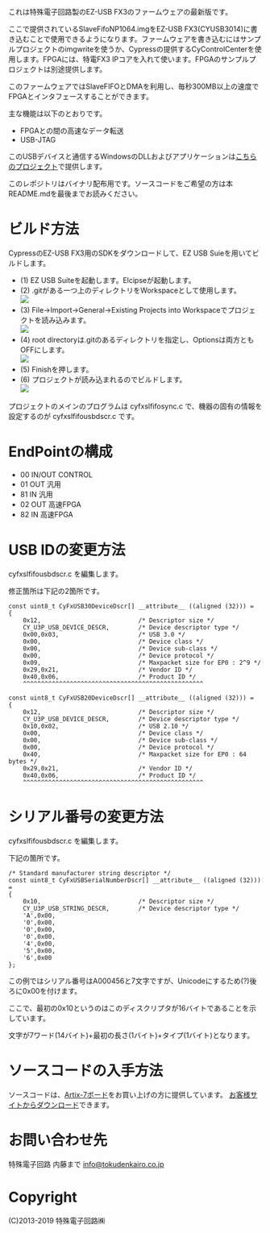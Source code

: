 これは特殊電子回路製のEZ-USB FX3のファームウェアの最新版です。

ここで提供されているSlaveFifoNP1064.imgをEZ-USB FX3(CYUSB3014)に書き込むことで使用できるようになります。ファームウェアを書き込むにはサンプルプロジェクトのimgwriteを使うか、Cypressの提供するCyControlCenterを使用します。FPGAには、特電FX3 IPコアを入れて使います。FPGAのサンプルプロジェクトは別途提供します。

このファームウェアではSlaveFIFOとDMAを利用し、毎秒300MB以上の速度でFPGAとインタフェースすることができます。

主な機能は以下のとおりです。

+ FPGAとの間の高速なデータ転送
+ USB-JTAG

このUSBデバイスと通信するWindowsのDLLおよびアプリケーションは[こちらのプロジェクト](https://github.com/tokuden/tkusbfx3_multi64)で提供します。

このレポジトリはバイナリ配布用です。ソースコードをご希望の方は本README.mdを最後までお読みください。

# ビルド方法
CypressのEZ-USB FX3用のSDKをダウンロードして、EZ USB Suieを用いてビルドします。

+ (1) EZ USB Suiteを起動します。Elcipseが起動します。
+ (2) .gitがある一つ上のディレクトリをWorkspaceとして使用します。<br>![](https://github.com/tokuden/SlaveFifoNP1064/blob/master/firm1.png?raw=true)
+ (3) File->Import->General->Existing Projects into Workspaceでプロジェクトを読み込みます。<br> ![](https://github.com/tokuden/SlaveFifoNP1064/blob/master/firm2.png)
+ (4) root directoryは.gitのあるディレクトリを指定し、Optionsは両方ともOFFにします。<br>![](https://github.com/tokuden/SlaveFifoNP1064/blob/master/firm3.png)
+ (5) Finishを押します。
+ (6) プロジェクトが読み込まれるのでビルドします。<br>![](https://github.com/tokuden/SlaveFifoNP1064/blob/master/firm5.png)

プロジェクトのメインのプログラムは cyfxslfifosync.c で、機器の固有の情報を設定するのが cyfxslfifousbdscr.c です。

# EndPointの構成
+ 00 IN/OUT CONTROL
+ 01 OUT 汎用
+ 81 IN 汎用
+ 02 OUT 高速FPGA
+ 82 IN 高速FPGA

# USB IDの変更方法
cyfxslfifousbdscr.c を編集します。

修正箇所は下記の2箇所です。

```
const uint8_t CyFxUSB30DeviceDscr[] __attribute__ ((aligned (32))) =
{
    0x12,                           /* Descriptor size */
    CY_U3P_USB_DEVICE_DESCR,        /* Device descriptor type */
    0x00,0x03,                      /* USB 3.0 */
    0x00,                           /* Device class */
    0x00,                           /* Device sub-class */
    0x00,                           /* Device protocol */
    0x09,                           /* Maxpacket size for EP0 : 2^9 */
    0x29,0x21,                      /* Vendor ID */
    0x40,0x06,                      /* Product ID */
    ^^^^^^^^^^^^^^^^^^^^^^^^^^^^^^^^^^^^^^^^^^^^^^^^^^
```

```
const uint8_t CyFxUSB20DeviceDscr[] __attribute__ ((aligned (32))) =
{
    0x12,                           /* Descriptor size */
    CY_U3P_USB_DEVICE_DESCR,        /* Device descriptor type */
    0x10,0x02,                      /* USB 2.10 */
    0x00,                           /* Device class */
    0x00,                           /* Device sub-class */
    0x00,                           /* Device protocol */
    0x40,                           /* Maxpacket size for EP0 : 64 bytes */
    0x29,0x21,                      /* Vendor ID */
    0x40,0x06,                      /* Product ID */
    ^^^^^^^^^^^^^^^^^^^^^^^^^^^^^^^^^^^^^^^^^^^^^^^^^^
```

# シリアル番号の変更方法
cyfxslfifousbdscr.c を編集します。

下記の箇所です。

```
/* Standard manufacturer string descriptor */
const uint8_t CyFxUSBSerialNumberDscr[] __attribute__ ((aligned (32))) =
{
    0x10,                           /* Descriptor size */
    CY_U3P_USB_STRING_DESCR,        /* Device descriptor type */
    'A',0x00,
    '0',0x00,
    '0',0x00,
    '0',0x00,
    '4',0x00,
    '5',0x00,
    '6',0x00
};
```
この例ではシリアル番号はA000456と7文字ですが、Unicodeにするため(?)後ろに0x00を付けます。

ここで、最初の0x10というのはこのディスクリプタが16バイトであることを示しています。

文字が7ワード(14バイト)+最初の長さ(1バイト)+タイプ(1バイト)となります。

# ソースコードの入手方法
ソースコードは、[Artix-7ボード](http://www.tokudenkairo.co.jp/art7/)をお買い上げの方に提供しています。
[お客様サイトからダウンロード](https://www.tokudenkairo.co.jp/login2/getfile.php?target=SlaveFifoNP1064)できます。

# お問い合わせ先
特殊電子回路 内藤まで info@tokudenkairo.co.jp

# Copyright
(C)2013-2019 特殊電子回路㈱

